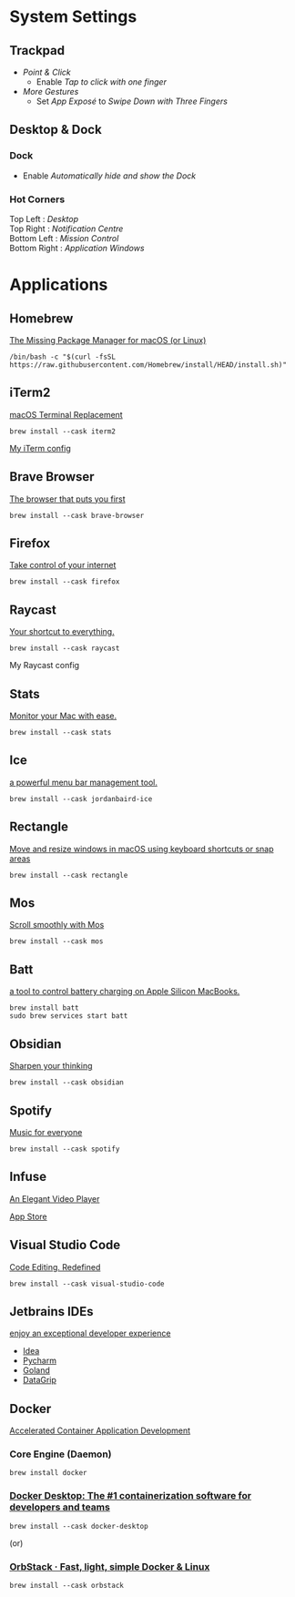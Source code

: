# System Settings

## Trackpad
- _Point & Click_
  - Enable _Tap to click with one finger_
- _More Gestures_
  - Set _App Exposé_ to _Swipe Down with Three Fingers_

## Desktop & Dock

### Dock
- Enable _Automatically hide and show the Dock_ 

### Hot Corners

Top Left : _Desktop_ \
Top Right : _Notification Centre_ \
Bottom Left : _Mission Control_ \
Bottom Right : _Application Windows_
 
# Applications

## Homebrew
[The Missing Package Manager for macOS (or Linux)](https://brew.sh/)

`/bin/bash -c "$(curl -fsSL https://raw.githubusercontent.com/Homebrew/install/HEAD/install.sh)"`

## iTerm2
[macOS Terminal Replacement](https://iterm2.com/)

`brew install --cask iterm2`

[My iTerm config](https://gist.github.com/m4tu4g/a304d188ac731de6a07191666f2862e8)

## Brave Browser
[The browser that puts you first](https://brave.com/)

`brew install --cask brave-browser`

## Firefox
[Take control of your internet](https://www.firefox.com/en-US/)

`brew install --cask firefox`

## Raycast
[Your shortcut to everything.](https://www.raycast.com/)

`brew install --cask raycast`

My Raycast config

## Stats
[Monitor your Mac with ease.](https://mac-stats.com/)

`brew install --cask stats`

## Ice
[a powerful menu bar management tool.](https://icemenubar.app/)

`brew install --cask jordanbaird-ice`

## Rectangle
[Move and resize windows in macOS using keyboard shortcuts or snap areas](https://rectangleapp.com/)

`brew install --cask rectangle`

## Mos
[Scroll smoothly with Mos](https://mos.caldis.me/)

`brew install --cask mos`

## Batt
[a tool to control battery charging on Apple Silicon MacBooks.](https://github.com/charlie0129/batt)

`brew install batt`\
`sudo brew services start batt`

## Obsidian
[Sharpen your thinking](https://obsidian.md/)

`brew install --cask obsidian`

## Spotify
[Music for everyone](https://open.spotify.com/)

`brew install --cask spotify`

## Infuse
[An Elegant Video Player](https://firecore.com/infuse)

[App Store](https://apps.apple.com/us/app/infuse/id1136220934)

## Visual Studio Code
[Code Editing. Redefined](https://code.visualstudio.com/)

`brew install --cask visual-studio-code`

## Jetbrains IDEs
[enjoy an exceptional developer experience](https://www.jetbrains.com/ides/)
- [Idea](https://www.jetbrains.com/idea/)
- [Pycharm](https://www.jetbrains.com/pycharm/)
- [Goland](https://www.jetbrains.com/go/)
- [DataGrip](https://www.jetbrains.com/datagrip/)

## Docker
[Accelerated Container Application Development](https://www.docker.com)

### Core Engine (Daemon)
`brew install docker`

### [Docker Desktop: The #1 containerization software for developers and teams](https://www.docker.com/products/docker-desktop/)
`brew install --cask docker-desktop`

(or)

### [OrbStack · Fast, light, simple Docker & Linux](https://orbstack.dev/)
`brew install --cask orbstack`
